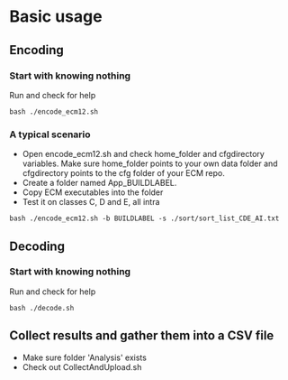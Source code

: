 # Basic usage

## Encoding

### Start with knowing nothing
Run and check for help
```
bash ./encode_ecm12.sh
```

### A typical scenario
* Open encode_ecm12.sh and check home_folder and cfgdirectory variables. Make sure home_folder points to your own data folder and cfgdirectory points to the cfg folder of your ECM repo.
* Create a folder named App_BUILDLABEL.
* Copy ECM executables into the folder
* Test it on classes C, D and E, all intra
```
bash ./encode_ecm12.sh -b BUILDLABEL -s ./sort/sort_list_CDE_AI.txt
```

## Decoding

### Start with knowing nothing
Run and check for help
```
bash ./decode.sh
```

## Collect results and gather them into a CSV file
* Make sure folder 'Analysis' exists
* Check out CollectAndUpload.sh

